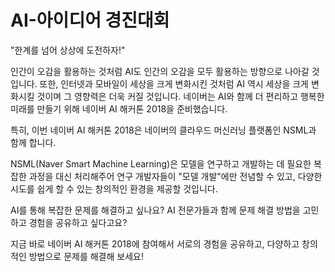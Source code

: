 # AI-아이디어 경진대회

"한계를 넘어 상상에 도전하자!"

인간이 오감을 활용하는 것처럼 AI도 인간의 오감을 모두 활용하는 방향으로 나아갈 것입니다.
또한, 인터넷과 모바일이 세상을 크게 변화시킨 것처럼 AI 역시 세상을 크게 변화시킬 것이며 그 영향력은 더욱 커질 것입니다.
네이버는 AI와 함께 더 편리하고 행복한 미래를 만들기 위해 네이버 AI 해커톤 2018을 준비했습니다.

특히, 이번 네이버 AI 해커톤 2018은 네이버의 클라우드 머신러닝 플랫폼인 NSML과 함께 합니다.

NSML(Naver Smart Machine Learning)은 모델을 연구하고 개발하는 데 필요한 복잡한 과정을 대신 처리해주어
연구 개발자들이 "모델 개발"에만 전념할 수 있고, 다양한 시도를 쉽게 할 수 있는 창의적인 환경을 제공할 것입니다.

AI를 통해 복잡한 문제를 해결하고 싶나요?
AI 전문가들과 함께 문제 해결 방법을 고민하고 경험을 공유하고 싶다고요?

지금 바로 네이버 AI 해커톤 2018에 참여해서
서로의 경험을 공유하고, 다양하고 창의적인 방법으로 문제를 해결해 보세요!
